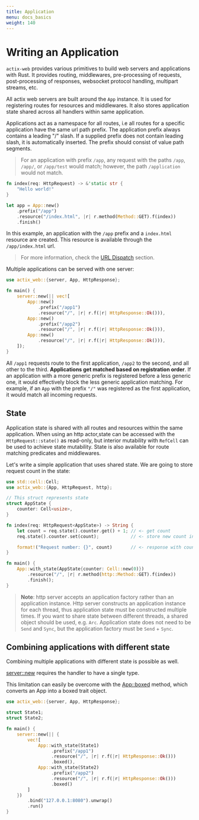 ```yaml
---
title: Application
menu: docs_basics
weight: 140
---
```


# Writing an Application

`actix-web` provides various primitives to build web servers and applications with Rust.
It provides routing, middlewares, pre-processing of requests, post-processing of responses,
websocket protocol handling, multipart streams, etc.

All actix web servers are built around the `App` instance.  It is used for
registering routes for resources and middlewares.  It also stores application
state shared across all handlers within same application.

Applications act as a namespace for all routes, i.e all routes for a specific application
have the same url path prefix. The application prefix always contains a leading "/" slash.
If a supplied prefix does not contain leading slash, it is automatically inserted.
The prefix should consist of value path segments.

> For an application with prefix `/app`,
> any request with the paths `/app`, `/app/`, or `/app/test` would match;
> however, the path `/application` would not match.

```rust
fn index(req: HttpRequest) -> &'static str {
    "Hello world!"
}

let app = App::new()
    .prefix("/app")
    .resource("/index.html", |r| r.method(Method::GET).f(index))
    .finish()
```

In this example, an application with the `/app` prefix and a `index.html` resource
are created. This resource is available through the `/app/index.html` url.

> For more information, check the
> [URL Dispatch](./sec-6-url-dispatch.html#using-a-application-prefix-to-compose-applications) section.

Multiple applications can be served with one server:

```rust
use actix_web::{server, App, HttpResponse};

fn main() {
    server::new(|| vec![
        App::new()
            .prefix("/app1")
            .resource("/", |r| r.f(|r| HttpResponse::Ok())),
        App::new()
            .prefix("/app2")
            .resource("/", |r| r.f(|r| HttpResponse::Ok())),
        App::new()
            .resource("/", |r| r.f(|r| HttpResponse::Ok())),
    ]);
}
```

All `/app1` requests route to the first application, `/app2` to the second, and all other to the third.
**Applications get matched based on registration order**. If an application with a more generic
prefix is registered before a less generic one, it would effectively block the less generic
application matching. For example, if an `App` with the prefix `"/"` was registered
as the first application, it would match all incoming requests.

## State

Application state is shared with all routes and resources within the same application.
When using an http actor,state can be accessed with the `HttpRequest::state()` as read-only,
but interior mutability with `RefCell` can be used to achieve state mutability.
State is also available for route matching predicates and middlewares.

Let's write a simple application that uses shared state. We are going to store request count
in the state:

```rust
use std::cell::Cell;
use actix_web::{App, HttpRequest, http};

// This struct represents state
struct AppState {
    counter: Cell<usize>,
}

fn index(req: HttpRequest<AppState>) -> String {
    let count = req.state().counter.get() + 1; // <- get count
    req.state().counter.set(count);            // <- store new count in state

    format!("Request number: {}", count)       // <- response with count
}

fn main() {
    App::with_state(AppState{counter: Cell::new(0)})
        .resource("/", |r| r.method(http::Method::GET).f(index))
        .finish();
}
```

> **Note**: http server accepts an application factory rather than an application
> instance. Http server constructs an application instance for each thread, thus application state
> must be constructed multiple times. If you want to share state between different threads, a
> shared object should be used, e.g. `Arc`. Application state does not need to be `Send` and `Sync`,
> but the application factory must be `Send` + `Sync`.

## Combining applications with different state

Combining multiple applications with different state is possible as well.

[server::new](https://docs.rs/actix-web/*/actix_web/server/fn.new.html) requires the handler to have a single type. 

This limitation can easily be overcome with the [App::boxed](https://docs.rs/actix-web/*/actix_web/struct.App.html#method.boxed) method, which converts an App into a boxed trait object.

```rust
use actix_web::{server, App, HttpResponse};

struct State1;
struct State2;

fn main() {
    server::new(|| {
        vec![
            App::with_state(State1)
                 .prefix("/app1")
                 .resource("/", |r| r.f(|r| HttpResponse::Ok()))
                 .boxed(),
            App::with_state(State2)
                 .prefix("/app2")
                 .resource("/", |r| r.f(|r| HttpResponse::Ok()))
                 .boxed()
        ]
    })
        .bind("127.0.0.1:8080").unwrap()
        .run()
}
```
